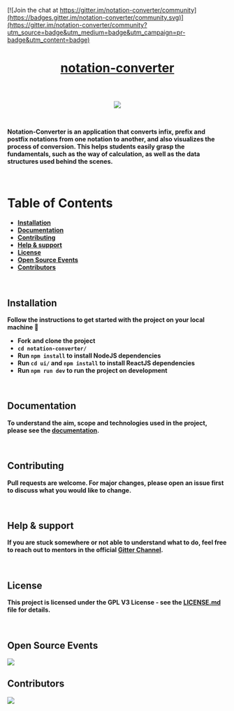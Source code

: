 [![Join the chat at https://gitter.im/notation-converter/community](https://badges.gitter.im/notation-converter/community.svg)](https://gitter.im/notation-converter/community?utm_source=badge&utm_medium=badge&utm_campaign=pr-badge&utm_content=badge)

# <p align = "center"> [notation-converter](https://github.com/adityabisoi/notation-converter) </p>

</br>

<p align="center" width="100%"><img src="https://user-images.githubusercontent.com/86164395/145943167-45765c08-7057-4645-bfc9-c5a1529b2cfd.jpg"></p>
 
</br>  

****Notation-Converter is an application that converts infix, prefix and postfix notations from one notation to another, and also visualizes the process of conversion. This helps students easily grasp the fundamentals, such as the way of calculation, as well as the data structures used behind the scenes.****

</br>

# Table of Contents
 
  - **[Installation](https://github.com/adityabisoi/notation-converter#installation)**
  - **[Documentation](https://github.com/adityabisoi/notation-converter#documentation)**
  - **[Contributing](https://github.com/adityabisoi/notation-converter#contributing)**
  - **[Help & support](https://github.com/adityabisoi/notation-converter#help--support)**
  - **[License](https://github.com/adityabisoi/notation-converter#license)**
  - **[Open Source Events](https://github.com/adityabisoi/notation-converter#open-source-events)**
  - **[Contributors](https://github.com/Chayan-11/notation-converter/blob/main/README.md#contributors)**
 
</br>
 
## Installation

**Follow the instructions to get started with the project on your local machine 🚀**

* **Fork and clone the project**
* **`cd notation-converter/`**
* **Run `npm install` to install NodeJS dependencies**
* **Run `cd ui/` and `npm install` to install ReactJS dependencies**
* **Run `npm run dev` to run the project on development**

</br>

## Documentation

**To understand the aim, scope and technologies used in the project, please see the [documentation](https://bit.ly/333oeRj).**

</br>

## Contributing

**Pull requests are welcome. For major changes, please open an issue first to discuss what you would like to change.**

</br>

## Help & support

**If you are stuck somewhere or not able to understand what to do, feel free to reach out to mentors in the official [Gitter Channel](https://gitter.im/notation-converter/community).**

</br>

## License

**This project is licensed under the GPL V3 License - see the [LICENSE.md](https://github.com/adityabisoi/notation-converter/blob/main/LICENSE) file for details.**

</br>

##  Open Source Events

 <img  src="https://vchrombiediary.files.wordpress.com/2017/12/screenshot-from-2017-12-05-17-02-03-another-copy-e1512483232128.png" href="https://kwoc.kossiitkgp.org/">

</br>

## Contributors

<a href="https://github.com/adityabisoi/notation-converter/graphs/contributors">
  <img src="https://contrib.rocks/image?repo=adityabisoi/notation-converter" />
</a>
